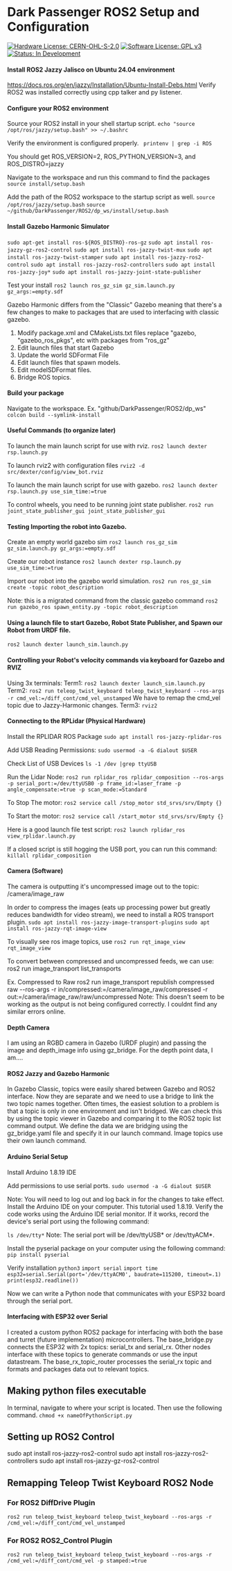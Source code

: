 # Dark Passenger ROS2 Setup and Configuration

[![Hardware License: CERN-OHL-S-2.0](https://img.shields.io/badge/Hardware%20License-CERN--OHL--S--2.0-lightgrey.svg)](https://ohwr.org/cern_ohl_s_v2.txt)
[![Software License: GPL v3](https://img.shields.io/badge/Software%20License-GPLv3-blue.svg)](https://www.gnu.org/licenses/gpl-3.0)
[![Status: In Development](https://img.shields.io/badge/Status-In%20Development-yellow.svg)]()

#### Install ROS2 Jazzy Jalisco on Ubuntu 24.04 environment
https://docs.ros.org/en/jazzy/Installation/Ubuntu-Install-Debs.html
Verify ROS2 was installed correctly using cpp talker and py listener.

#### Configure your ROS2 environment
Source your ROS2 install in your shell startup script.
```echo "source /opt/ros/jazzy/setup.bash" >> ~/.bashrc```

Verify the environment is configured properly.
``` printenv | grep -i ROS```

You should get ROS_VERSION=2, ROS_PYTHON_VERSION=3, and ROS_DISTRO=jazzy

Navigate to the workspace and run this command to find the packages
```source install/setup.bash```

Add the path of the ROS2 workspace to the startup script as well.
```source /opt/ros/jazzy/setup.bash```
```source ~/github/DarkPassenger/ROS2/dp_ws/install/setup.bash```

#### Install Gazebo Harmonic Simulator
```sudo apt-get install ros-${ROS_DISTRO}-ros-gz```
```sudo apt install ros-jazzy-gz-ros2-control```
```sudo apt install ros-jazzy-twist-mux```
```sudo apt install ros-jazzy-twist-stamper```
```sudo apt install ros-jazzy-ros2-control```
```sudo apt install ros-jazzy-ros2-controllers```
```sudo apt install ros-jazzy-joy*```
```sudo apt install ros-jazzy-joint-state-publisher```



Test your install
```ros2 launch ros_gz_sim gz_sim.launch.py gz_args:=empty.sdf```

Gazebo Harmonic differs from the "Classic" Gazebo meaning that there's a few changes to make to packages that are used to interfacing with classic gazebo.
1. Modify package.xml and CMakeLists.txt files replace "gazebo, "gazebo_ros_pkgs", etc with packages from "ros_gz"
2. Edit launch files that start Gazebo
3. Update the world SDFormat File
4. Edit launch files that spawn models.
5. Edit modelSDFormat files.
6. Bridge ROS topics.

#### Build your package
Navigate to the workspace. Ex. "github/DarkPassenger/ROS2/dp_ws"
```colcon build --symlink-install```

#### Useful Commands (to organize later)
To launch the main launch script for use with rviz.
```ros2 launch dexter rsp.launch.py ```

To launch rviz2 with configuration files
```rviz2 -d src/dexter/config/view_bot.rviz```

To launch the main launch script for use with gazebo.
```ros2 launch dexter rsp.launch.py use_sim_time:=true```


To control wheels, you need to be running joint state publisher.
```ros2 run joint_state_publisher_gui joint_state_publisher_gui```



#### Testing Importing the robot into Gazebo.
Create an empty world gazebo sim
```ros2 launch ros_gz_sim gz_sim.launch.py gz_args:=empty.sdf```

Create our robot instance
```ros2 launch dexter rsp.launch.py use_sim_time:=true```

Import our robot into the gazebo world simulation.
```ros2 run ros_gz_sim create -topic robot_description```

Note: this is a migrated command from the classic gazebo command ```ros2 run gazebo_ros spawn_entity.py -topic robot_description```


#### Using a launch file to start Gazebo, Robot State Publisher, and Spawn our Robot from URDF file.
```ros2 launch dexter launch_sim.launch.py```



#### Controlling your Robot's velocity commands via keyboard for Gazebo and RVIZ
Using 3x terminals:
Term1: ```ros2 launch dexter launch_sim.launch.py```
Term2: ```ros2 run teleop_twist_keyboard teleop_twist_keyboard --ros-args -r cmd_vel:=/diff_cont/cmd_vel_unstamped```
We have to remap the cmd_vel topic due to Jazzy-Harmonic changes.
Term3: ```rviz2```


#### Connecting to the RPLidar (Physical Hardware)
Install the RPLIDAR ROS Package
```sudo apt install ros-jazzy-rplidar-ros```

Add USB Reading Permissions:
```sudo usermod -a -G dialout $USER```

Check List of USB Devices
```ls -1 /dev |grep ttyUSB```

Run the Lidar Node:
```ros2 run rplidar_ros rplidar_composition --ros-args -p serial_port:=/dev/ttyUSB0 -p frame_id:=laser_frame -p angle_compensate:=true -p scan_mode:=Standard```

To Stop The motor:
```ros2 service call /stop_motor std_srvs/srv/Empty {}```

To Start the motor:
```ros2 service call /start_motor std_srvs/srv/Empty {}```


Here is a good launch file test script:
```ros2 launch rplidar_ros view_rplidar.launch.py```

If a closed script is still hogging the USB port, you can run this command:
```killall rplidar_composition```


#### Camera (Software)
The camera is outputting it's uncompressed image out to the topic: /camera/image_raw

In order to compress the images (eats up processing power but greatly reduces bandwidth for video stream), we need to install a ROS transport plugin.
```sudo apt install ros-jazzy-image-transport-plugins```
```sudo apt install ros-jazzy-rqt-image-view```

To visually see ros image topics, use ```ros2 run rqt_image_view  rqt_image_view```

To convert between compressed and uncompressed feeds, we can use:
ros2 run image_transport list_transports

Ex. Compressed to Raw
ros2 run image_transport republish compressed raw --ros-args -r in/compressed:=/camera/image_raw/compressed -r out:=/camera/image_raw/raw/uncompressed
Note: This doesn't seem to be working as the output is not being configured correctly. I couldnt find any similar errors online.


#### Depth Camera
I am using an RGBD camera in Gazebo (URDF plugin) and passing the image and depth_image info using gz_bridge. For the depth point data, I am....



#### ROS2 Jazzy and Gazebo Harmonic
In Gazebo Classic, topics were easily shared between Gazebo and ROS2 interface. Now they are separate and we need to use a bridge to link the two topic names together. Often times, the easiest solution to a problem is that a topic is only in one environment and isn't bridged. We can check this by using the topic viewer in Gazebo and comparing it to the ROS2 topic list command output. We define the data we are bridging using the gz_bridge.yaml file and specify it in our launch command. Image topics use their own launch command.




#### Arduino Serial Setup
Install Arduino 1.8.19 IDE

Add permissions to use serial ports.
```sudo usermod -a -G dialout $USER```

Note: You will need to log out and log back in for the changes to take effect. Install the Arduino IDE on your computer. This tutorial used 1.8.19. Verify the code works using the Arduino IDE serial monitor. If it works, record the device's serial port using the following command:

```ls /dev/tty*```
Note: The serial port will be /dev/ttyUSB* or /dev/ttyACM*. 

Install the pyserial package on your computer using the following command:
```pip install pyserial```

Verify installation
```python3```
```import serial```
```import time```
```esp32=serial.Serial(port='/dev/ttyACM0', baudrate=115200, timeout=.1)```
```print(esp32.readline())```

Now we can write a Python node that communicates with your ESP32 board through the serial port.


#### Interfacing with ESP32 over Serial
I created a custom python ROS2 package for interfacing with both the base and turret (future implementation) microcontrollers.
The base_bridge.py connects the ESP32 with 2x topics: serial_tx and serial_rx. Other nodes interface with these topics to generate commands or use the input datastream.
The base_rx_topic_router processes the serial_rx topic and formats and packages data out to relevant topics.

## Making python files executable
In terminal, navigate to where your script is located. Then use the following command.
```chmod +x nameOfPythonScript.py```



## Setting up ROS2 Control
sudo apt install ros-jazzy-ros2-control
sudo apt install ros-jazzy-ros2-controllers
sudo apt install ros-jazzy-gz-ros2-control

## Remapping Teleop Twist Keyboard ROS2 Node
### For ROS2 DiffDrive Plugin
```ros2 run teleop_twist_keyboard teleop_twist_keyboard --ros-args -r /cmd_vel:=/diff_cont/cmd_vel_unstamped```


### For ROS2 ROS2_Control Plugin
```ros2 run teleop_twist_keyboard teleop_twist_keyboard --ros-args -r /cmd_vel:=/diff_cont/cmd_vel -p stamped:=true```